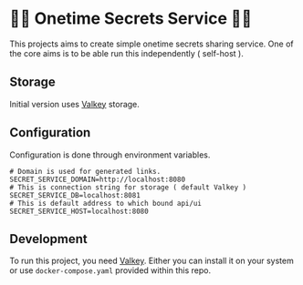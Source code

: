 # :construction::construction: Onetime Secrets Service :construction::construction:

This projects aims to create simple onetime secrets sharing service. One of the core aims is to be able run this independently ( self-host ).

## Storage
Initial version uses [Valkey](https://valkey.io/) storage.

## Configuration
Configuration is done through environment variables.
```env
# Domain is used for generated links.
SECRET_SERVICE_DOMAIN=http://localhost:8080
# This is connection string for storage ( default Valkey )
SECRET_SERVICE_DB=localhost:8081
# This is default address to which bound api/ui
SECRET_SERVICE_HOST=localhost:8080
```

## Development
To run this project, you need [Valkey](https://valkey.io/). Either you can install it on your system or use `docker-compose.yaml` provided within this repo.
